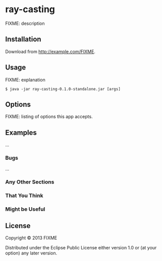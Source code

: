# ray-casting

FIXME: description

## Installation

Download from http://example.com/FIXME.

## Usage

FIXME: explanation

    $ java -jar ray-casting-0.1.0-standalone.jar [args]

## Options

FIXME: listing of options this app accepts.

## Examples

...

### Bugs

...

### Any Other Sections
### That You Think
### Might be Useful

## License

Copyright © 2013 FIXME

Distributed under the Eclipse Public License either version 1.0 or (at
your option) any later version.
